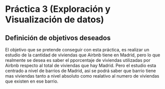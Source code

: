 # Práctica 3 (Exploración y Visualización de datos)

## Definición de objetivos deseados


El objetivo que se pretende conseguir con esta práctica, es realizar un estudio de la cantidad de viviendas que Airbnb tiene en Madrid, pero lo que realmente se desea es saber el pporcentaje de viviendas utilizadas por Airbnb respecto al total de viviendas que hay Madrid. Pero el estudio esta centrado a nivel de barrios de Madrid, así se podrá saber que barrio tiene mas viviendas tanto a nivel absoluto como realativo al numero de viviendas que existen en ese barrio.
